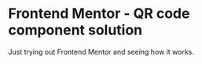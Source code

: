# Frontend Mentor - QR code component solution

Just trying out Frontend Mentor and seeing how it works.
